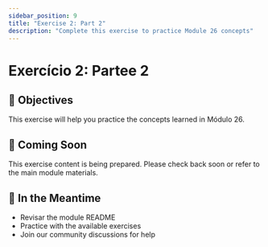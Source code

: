 ```yaml
---
sidebar_position: 9
title: "Exercise 2: Part 2"
description: "Complete this exercise to practice Module 26 concepts"
---
```


# Exercício 2: Partee 2

## 🎯 Objectives

This exercise will help you practice the concepts learned in Módulo 26.

## 📝 Coming Soon

This exercise content is being prepared. Please check back soon or refer to the main module materials.

## 🚀 In the Meantime

- Revisar the module README
- Practice with the available exercises
- Join our community discussions for help

